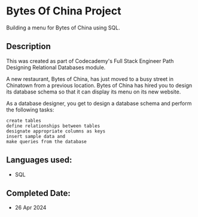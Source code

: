 # Bytes Of China Project
Building a menu for Bytes of China using SQL.

## Description
This was created as part of Codecademy's Full Stack Engineer Path Designing Relational Databases module.

A new restaurant, Bytes of China, has just moved to a busy street in Chinatown from a previous location. Bytes of China has hired you to design its database schema so that it can display its menu on its new website.

As a database designer, you get to design a database schema and perform the following tasks:

    create tables
    define relationships between tables
    designate appropriate columns as keys
    insert sample data and
    make queries from the database


## Languages used:
* SQL

## Completed Date:
* 26 Apr 2024 
